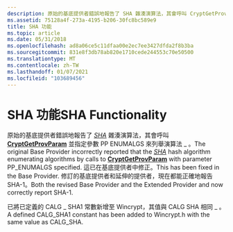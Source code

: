 ```yaml
---
description: 原始的基底提供者錯誤地報告了 SHA 雜湊演算法，其會呼叫 CryptGetProvParam 並指定參數 PP ENUMALGS 來列舉演算法 \_ 。
ms.assetid: 75128a4f-273a-4195-b206-30fc8bc589e9
title: SHA 功能
ms.topic: article
ms.date: 05/31/2018
ms.openlocfilehash: ad8a06ce5c11dfaa00e2ec7ee3427dfda2f8b3ba
ms.sourcegitcommit: 831e8f3db78ab820e1710cede244553c70e50500
ms.translationtype: MT
ms.contentlocale: zh-TW
ms.lasthandoff: 01/07/2021
ms.locfileid: "103689456"
---
```

# <a name="sha-functionality"></a><span data-ttu-id="43801-103">SHA 功能</span><span class="sxs-lookup"><span data-stu-id="43801-103">SHA Functionality</span></span>

<span data-ttu-id="43801-104">原始的基底提供者錯誤地報告了 [*SHA*](../secgloss/s-gly.md) 雜湊演算法，其會呼叫 [**CryptGetProvParam**](/windows/desktop/api/Wincrypt/nf-wincrypt-cryptgetprovparam) 並指定參數 PP ENUMALGS 來列舉演算法 \_ 。</span><span class="sxs-lookup"><span data-stu-id="43801-104">The original Base Provider incorrectly reported that the [*SHA*](../secgloss/s-gly.md) hash algorithm enumerating algorithms by calls to [**CryptGetProvParam**](/windows/desktop/api/Wincrypt/nf-wincrypt-cryptgetprovparam) with parameter PP\_ENUMALGS specified.</span></span> <span data-ttu-id="43801-105">這已在基底提供者中修正。</span><span class="sxs-lookup"><span data-stu-id="43801-105">This has been fixed in the Base Provider.</span></span> <span data-ttu-id="43801-106">修訂的基底提供者和延伸的提供者，現在都能正確地報告 SHA-1。</span><span class="sxs-lookup"><span data-stu-id="43801-106">Both the revised Base Provider and the Extended Provider and now correctly report SHA-1.</span></span>

<span data-ttu-id="43801-107">已將已定義的 CALG \_ SHA1 常數新增至 Wincrypt，其值與 CALG SHA 相同 \_ 。</span><span class="sxs-lookup"><span data-stu-id="43801-107">A defined CALG\_SHA1 constant has been added to Wincrypt.h with the same value as CALG\_SHA.</span></span>

 

 
